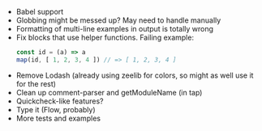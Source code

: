 * Babel support
* Globbing might be messed up? May need to handle manually
* Formatting of multi-line examples in output is totally wrong
* Fix blocks that use helper functions. Failing example:
    ```javascript
    const id = (a) => a
    map(id, [ 1, 2, 3, 4 ]) // => [ 1, 2, 3, 4 ]
    ```
* Remove Lodash (already using zeelib for colors, so might as well use it for
  the rest)
* Clean up comment-parser and getModuleName (in tap)
* Quickcheck-like features?
* Type it (Flow, probably)
* More tests and examples
